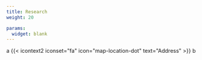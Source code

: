 ```yaml
---
title: Research
weight: 20

params: 
  widget: blank
---
```


a
{{< icontext2 iconset="fa" icon="map-location-dot" text="Address" >}}
b
